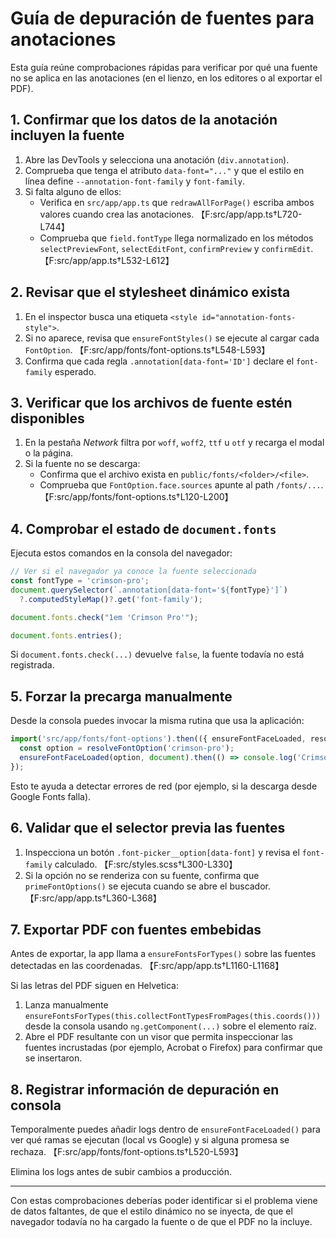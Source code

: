 # Guía de depuración de fuentes para anotaciones

Esta guía reúne comprobaciones rápidas para verificar por qué una fuente no se aplica en las anotaciones (en el lienzo, en los editores o al exportar el PDF).

## 1. Confirmar que los datos de la anotación incluyen la fuente
1. Abre las DevTools y selecciona una anotación (`div.annotation`).
2. Comprueba que tenga el atributo `data-font="..."` y que el estilo en línea define `--annotation-font-family` y `font-family`.
3. Si falta alguno de ellos:
   * Verifica en `src/app/app.ts` que `redrawAllForPage()` escriba ambos valores cuando crea las anotaciones. 【F:src/app/app.ts†L720-L744】
   * Comprueba que `field.fontType` llega normalizado en los métodos `selectPreviewFont`, `selectEditFont`, `confirmPreview` y `confirmEdit`. 【F:src/app/app.ts†L532-L612】

## 2. Revisar que el stylesheet dinámico exista
1. En el inspector busca una etiqueta `<style id="annotation-fonts-style">`.
2. Si no aparece, revisa que `ensureFontStyles()` se ejecute al cargar cada `FontOption`. 【F:src/app/fonts/font-options.ts†L548-L593】
3. Confirma que cada regla `.annotation[data-font='ID']` declare el `font-family` esperado.

## 3. Verificar que los archivos de fuente estén disponibles
1. En la pestaña *Network* filtra por `woff`, `woff2`, `ttf` u `otf` y recarga el modal o la página.
2. Si la fuente no se descarga:
   * Confirma que el archivo exista en `public/fonts/<folder>/<file>`.
   * Comprueba que `FontOption.face.sources` apunte al path `/fonts/...`. 【F:src/app/fonts/font-options.ts†L120-L200】

## 4. Comprobar el estado de `document.fonts`
Ejecuta estos comandos en la consola del navegador:

```ts
// Ver si el navegador ya conoce la fuente seleccionada
const fontType = 'crimson-pro';
document.querySelector(`.annotation[data-font='${fontType}']`)
  ?.computedStyleMap()?.get('font-family');

document.fonts.check("1em 'Crimson Pro'");

document.fonts.entries();
```

Si `document.fonts.check(...)` devuelve `false`, la fuente todavía no está registrada.

## 5. Forzar la precarga manualmente
Desde la consola puedes invocar la misma rutina que usa la aplicación:

```ts
import('src/app/fonts/font-options').then(({ ensureFontFaceLoaded, resolveFontOption }) => {
  const option = resolveFontOption('crimson-pro');
  ensureFontFaceLoaded(option, document).then(() => console.log('Crimson Pro lista'));
});
```

Esto te ayuda a detectar errores de red (por ejemplo, si la descarga desde Google Fonts falla).

## 6. Validar que el selector previa las fuentes
1. Inspecciona un botón `.font-picker__option[data-font]` y revisa el `font-family` calculado. 【F:src/styles.scss†L300-L330】
2. Si la opción no se renderiza con su fuente, confirma que `primeFontOptions()` se ejecuta cuando se abre el buscador. 【F:src/app/app.ts†L360-L368】

## 7. Exportar PDF con fuentes embebidas
Antes de exportar, la app llama a `ensureFontsForTypes()` sobre las fuentes detectadas en las coordenadas. 【F:src/app/app.ts†L1160-L1168】

Si las letras del PDF siguen en Helvetica:
1. Lanza manualmente `ensureFontsForTypes(this.collectFontTypesFromPages(this.coords()))` desde la consola usando `ng.getComponent(...)` sobre el elemento raíz.
2. Abre el PDF resultante con un visor que permita inspeccionar las fuentes incrustadas (por ejemplo, Acrobat o Firefox) para confirmar que se insertaron.

## 8. Registrar información de depuración en consola
Temporalmente puedes añadir logs dentro de `ensureFontFaceLoaded()` para ver qué ramas se ejecutan (local vs Google) y si alguna promesa se rechaza. 【F:src/app/fonts/font-options.ts†L520-L593】

Elimina los logs antes de subir cambios a producción.

---

Con estas comprobaciones deberías poder identificar si el problema viene de datos faltantes, de que el estilo dinámico no se inyecta, de que el navegador todavía no ha cargado la fuente o de que el PDF no la incluye.
